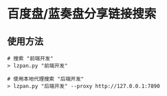 # 百度盘/蓝奏盘分享链接搜索

## 使用方法

```shell
# 搜索 "前端开发"
> lzpan.py "前端开发"

# 使用本地代理搜索 "后端开发"
> lzpan.py "后端开发" --proxy http://127.0.0.1:7890
```
